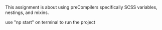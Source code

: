 This assignment is about using preCompilers 
specifically SCSS variables, nestings, and mixins.

use "np start" on terminal to run the project
